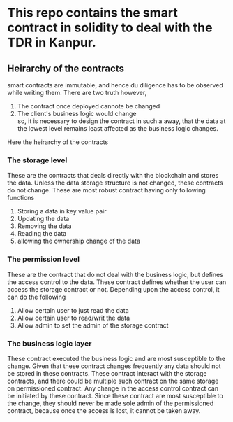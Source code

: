 # This repo contains the smart contract in solidity to deal with the TDR in Kanpur.

## Heirarchy of the contracts
smart contracts are immutable, and hence du diligence has to be observed while writing them. There are two truth however,  
1. The contract once deployed cannote be changed
2. The client's business logic would change   
so, it is necessary to design the contract in such a away, that the data at the lowest level remains least affected as the business logic changes.

Here the heirarchy of the contracts
### The storage level
These are the contracts that deals directly with the blockchain and stores the data. Unless the data storage structure is not changed, these contracts do not change. These are most robust contract having only following functions
1. Storing a data in key value pair
2. Updating the data
3. Removing the data
4. Reading the data
5. allowing the ownership change of the data

### The permission level
These are the contract that do not deal with the business logic, but defines the access control to the data. These contract defines whether the user can access the storage contract or not. Depending upon the access control, it can do the following
1. Allow certain user to just read the data
2. Allow certain user to read/writ the data
3. Allow admin to set the admin of the storage contract

### The business logic layer
These contract executed the business logic and are most susceptible to the change. Given that these contract changes frequently any data should not be stored in these contracts. These contract interact with the storage contracts, and there could be multiple such contract on the same storage on permissioned contract. Any change in the access control contract can be initiated by these contract. Since these contract are most susceptible to the change, they should never be made sole admin of the permissioned contract, because once the access is lost, it cannot  be taken away.


